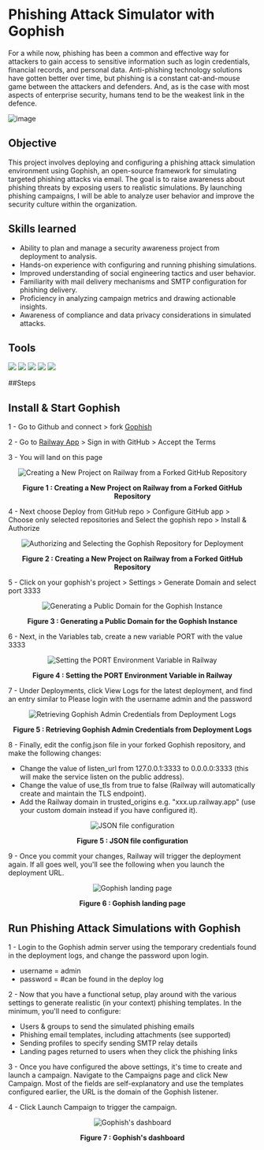 # Phishing Attack Simulator with Gophish

For a while now, phishing has been a common and effective way for attackers to gain access to sensitive information such as login credentials, financial records, and personal data. Anti-phishing technology solutions have gotten better over time, but phishing is a constant cat-and-mouse game between the attackers and defenders. And, as is the case with most aspects of enterprise security, humans tend to be the weakest link in the defence.

![image](https://github.com/user-attachments/assets/45e4933b-7950-4970-9fa5-df30982c2f48)

## Objective

This project involves deploying and configuring a phishing attack simulation environment using Gophish, an open-source framework for simulating targeted phishing attacks via email. The goal is to raise awareness about phishing threats by exposing users to realistic simulations. By launching phishing campaigns, I will be able to analyze user behavior and improve the security culture within the organization.

## Skills learned
- Ability to plan and manage a security awareness project from deployment to analysis.
- Hands-on experience with configuring and running phishing simulations.
- Improved understanding of social engineering tactics and user behavior.
- Familiarity with mail delivery mechanisms and SMTP configuration for phishing delivery.
- Proficiency in analyzing campaign metrics and drawing actionable insights.
- Awareness of compliance and data privacy considerations in simulated attacks.

## Tools
<div>

<img src="https://img.shields.io/badge/Gophish-Phishing_Framework-005f87?style=for-the-badge&logo=gnometerminal&logoColor=white" />
<img src="https://img.shields.io/badge/Docker-Container_Tech-2496ED?style=for-the-badge&logo=docker&logoColor=white" />
<img src="https://img.shields.io/badge/Railway-Cloud_Deployment-0B0D0E?style=for-the-badge&logo=railway&logoColor=white" />
<img src="https://img.shields.io/badge/SMTP-Mail_Server_Config-EA4335?style=for-the-badge&logo=gmail&logoColor=white" />
<img src="https://img.shields.io/badge/Gophish_Dashboard-Campaign_Tracking-F4B400?style=for-the-badge&logo=googleanalytics&logoColor=white" />

</div>

##Steps

## Install & Start Gophish 
1 - Go to Github and connect > fork <a href="https://github.com/gophish/gophish">Gophish</a>

2 - Go to <a href="https://railway.app/">Railway App</a> > Sign in with GitHub > Accept the Terms

3 - You will land on this page 

<p align="center">
  <img src="https://github.com/user-attachments/assets/5ddcff68-1c1f-40b2-b984-f959af3390d4" alt="Creating a New Project on Railway from a Forked GitHub Repository" />
</p>
<p align="center"><b>Figure 1 : Creating a New Project on Railway from a Forked GitHub Repository</b></p>

4 - Next choose Deploy from GitHub repo > Configure GitHub app > Choose only selected repositories and Select the gophish repo > Install & Authorize

<p align="center">
  <img src="https://github.com/user-attachments/assets/71c38b01-796d-4c87-b8e2-e47ef79e69ab" alt="Authorizing and Selecting the Gophish Repository for Deployment" />
</p>
<p align="center"><b>Figure 2 : Creating a New Project on Railway from a Forked GitHub Repository</b></p>
    
5 - Click on your gophish's project > Settings > Generate Domain and select port 3333

<p align="center">
  <img src="https://github.com/user-attachments/assets/08242aaf-29de-4393-b897-20d6b22e4f39" alt="Generating a Public Domain for the Gophish Instance" />
</p>
<p align="center"><b>Figure 3 : Generating a Public Domain for the Gophish Instance</b></p>

6 - Next, in the Variables tab, create a new variable PORT with the value 3333

<p align="center">
  <img src="https://github.com/user-attachments/assets/46c46f57-681f-49f9-8d60-560a5a0ee3bb" alt="Setting the PORT Environment Variable in Railway" />
</p>
<p align="center"><b>Figure 4 : Setting the PORT Environment Variable in Railway</b></p>

7 - Under Deployments, click View Logs for the latest deployment, and find an entry similar to Please login with the username admin and the password
<p align="center">
  <img src="https://github.com/user-attachments/assets/6b318532-a111-46e3-adc7-3036a885bf40" alt="Retrieving Gophish Admin Credentials from Deployment Logs" />
</p>
<p align="center"><b>Figure 5 : Retrieving Gophish Admin Credentials from Deployment Logs</b></p>

8 - Finally, edit the config.json file in your forked Gophish repository, and make the following changes:

- Change the value of listen_url from 127.0.0.1:3333 to 0.0.0.0:3333 (this will make the service listen on the public address).
- Change the value of use_tls from true to false (Railway will automatically create and maintain the TLS endpoint).
- Add the Railway domain in trusted_origins e.g. "xxx.up.railway.app" (use your custom domain instead if you have configured it).

<p align="center">
  <img src="https://github.com/user-attachments/assets/6996abdd-f0ff-4b19-b52a-c72d8a6e4345" alt="JSON file configuration" />
</p>
<p align="center"><b>Figure 5 : JSON file configuration</b></p>

9 - Once you commit your changes, Railway will trigger the deployment again. If all goes well, you'll see the following when you launch the deployment URL.

<p align="center">
  <img src="https://github.com/user-attachments/assets/06cc86ab-3482-4d6b-bd52-7bb24792a898" alt="Gophish landing page" />
</p>
<p align="center"><b>Figure 6 : Gophish landing page</b></p>

## Run Phishing Attack Simulations with Gophish
1 - Login to the Gophish admin server using the temporary credentials found in the deployment logs, and change the password upon login.
- username = admin 
- password = #can be found in the deploy log

2 - Now that you have a functional setup, play around with the various settings to generate realistic (in your context) phishing templates. In the minimum, you'll need to configure:

- Users & groups to send the simulated phishing emails
- Phishing email templates, including attachments (see supported)
- Sending profiles to specify sending SMTP relay details
- Landing pages returned to users when they click the phishing links

3 - Once you have configured the above settings, it's time to create and launch a campaign. Navigate to the Campaigns page and click New Campaign. Most of the fields are self-explanatory and use the templates configured earlier, the URL is the domain of the Gophish listener.

4 - Click Launch Campaign to trigger the campaign.

<p align="center">
  <img src="https://github.com/user-attachments/assets/5459923c-2bae-4e2e-83bd-2bab21f2428d" alt="Gophish's dashboard" />
</p>
<p align="center"><b>Figure 7 : Gophish's dashboard</b></p>

